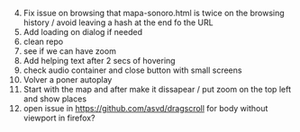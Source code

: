 4. Fix issue on browsing that mapa-sonoro.html is twice on the browsing history / avoid leaving a hash at the end fo the URL
9. Add loading on dialog if needed
10. clean repo
11. see if we can have zoom
12. Add helping text after 2 secs of hovering
15. check audio container and close button with small screens
16. Volver a poner autoplay
17. Start with the map and after make it dissapear / put zoom on the top left and show places
19. open issue in https://github.com/asvd/dragscroll for body without viewport in firefox?
